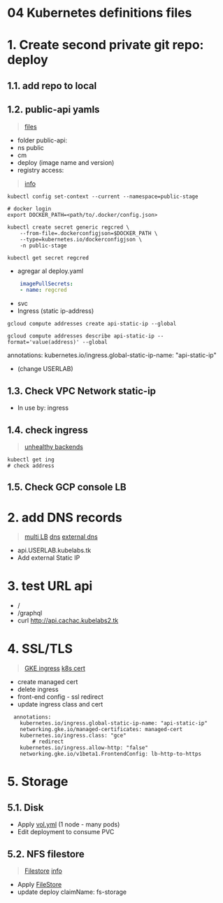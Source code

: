
# 04 Kubernetes definitions files <!-- omit in toc -->

# 1. Create second private git repo: deploy

## 1.1. add repo to local

## 1.2. public-api yamls
>[files](./assets/apps-files/public-api/)
- folder public-api:
- ns public
- cm
- deploy (image name and version)
- registry access:
> [info](https://kubernetes.io/docs/tasks/configure-pod-container/pull-image-private-registry/)
```vim
kubectl config set-context --current --namespace=public-stage

# docker login
export DOCKER_PATH=<path/to/.docker/config.json>

kubectl create secret generic regcred \
    --from-file=.dockerconfigjson=$DOCKER_PATH \
    --type=kubernetes.io/dockerconfigjson \
    -n public-stage

kubectl get secret regcred
```
- agregar al deploy.yaml
```yaml
	imagePullSecrets:
	- name: regcred
```
- svc
- Ingress (static ip-address)
```vim
gcloud compute addresses create api-static-ip --global

gcloud compute addresses describe api-static-ip --format='value(address)' --global
```
annotations:
    kubernetes.io/ingress.global-static-ip-name: "api-static-ip"

-  (change USERLAB)

## 1.3. Check VPC Network static-ip
- In use by: ingress

## 1.4. check ingress
> [unhealthy backends](https://www.anycodings.com/questions/gke-ingress-shows-unhealthy-backend-services)
```vim
kubectl get ing
# check address
```

## 1.5. Check GCP console LB
# 2. add DNS records
> [multi LB](https://cloud.google.com/kubernetes-engine/docs/tutorials/http-balancer)
> [dns](https://medium.com/google-cloud/dns-on-gke-everything-you-need-to-know-b961303f9153)
> [external dns](https://joachim8675309.medium.com/externaldns-with-gke-cloud-dns-38a174fdced7)

- api.USERLAB.kubelabs.tk
- Add external Static IP

# 3. test URL api
- /
- /graphql
- curl http://api.cachac.kubelabs2.tk

# 4. SSL/TLS
> [GKE ingress](https://cloud.google.com/kubernetes-engine/docs/how-to/ingress-features#https_redirect)
> [k8s cert](https://cloud.google.com/kubernetes-engine/docs/how-to/managed-certs)
- create managed cert
- delete ingress
- front-end config  -  ssl redirect
- update ingress class and cert

```vim
  annotations:
    kubernetes.io/ingress.global-static-ip-name: "api-static-ip"
    networking.gke.io/managed-certificates: managed-cert
    kubernetes.io/ingress.class: "gce"
		# redirect
    kubernetes.io/ingress.allow-http: "false"
    networking.gke.io/v1beta1.FrontendConfig: lb-http-to-https
```



# 5. Storage

## 5.1. Disk
- Apply [vol.yml](./assets/apps-files/public-api/vol.yml) (1 node - many pods)
- Edit deployment to consume PVC


## 5.2. NFS filestore
> [Filestore](./Filestore.md)
> [info](https://upendra-kumarage.medium.com/gcp-filestore-as-a-persistent-storage-in-google-kubernetes-engine-clusters-ab4f76b34118)

- Apply [FileStore](./assets/filestoreStorageClass.yaml)
- update deploy claimName: fs-storage
